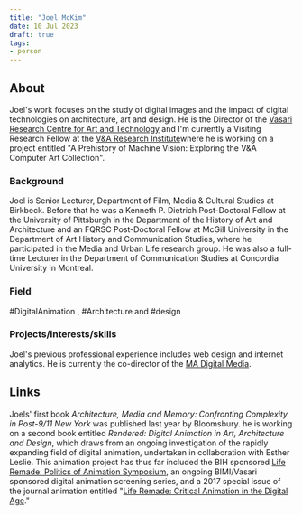 ```yaml
---
title: "Joel McKim"
date: 10 Jul 2023
draft: true
tags:
- person
---
```



## About
Joel's work focuses on the study of digital images and the impact of digital technologies on architecture, art and design. He is the Director of the [Vasari Research Centre for Art and Technology](http://www.bbk.ac.uk/vasari/) and I'm currently a Visiting Research Fellow at the [V&A Research Institute](https://www.vam.ac.uk/info/the-va-research-institute-vari)where he is working on a project entitled "A Prehistory of Machine Vision: Exploring the V&A Computer Art Collection".

### Background
Joel is Senior Lecturer, Department of Film, Media & Cultural Studies at Birkbeck.  Before that he was a Kenneth P. Dietrich Post-Doctoral Fellow at the University of Pittsburgh in the Department of the History of Art and Architecture and an FQRSC Post-Doctoral Fellow at McGill University in the Department of Art History and Communication Studies, where he participated in the Media and Urban Life research group. He was also a full-time Lecturer in the Department of Communication Studies at Concordia University in Montreal.

### Field
#DigitalAnimation , #Architecture and #design 

### Projects/interests/skills
Joel's previous professional experience includes web design and internet analytics.
He is currently the co-director of the [MA Digital Media](http://www.bbk.ac.uk/study/2017/postgraduate/programmes/TMADIGMC_C/).

## Links
Joels' first book _Architecture, Media and Memory: Confronting Complexity in Post-9/11 New York_ was published last year by Bloomsbury. 
he is working on a second book entitled _Rendered: Digital Animation in Art, Architecture and Design_, which draws from an ongoing investigation of the rapidly expanding field of digital animation, undertaken in collaboration with Esther Leslie. This animation project has thus far included the BIH sponsored [Life Remade: Politics of Animation Symposium](https://birkbeckliferemade.wordpress.com/), an ongoing BIMI/Vasari sponsored digital animation screening series, and a 2017 special issue of the journal animation entitled "[Life Remade: Critical Animation in the Digital Age](http://journals.sagepub.com/toc/anma/12/3)."

